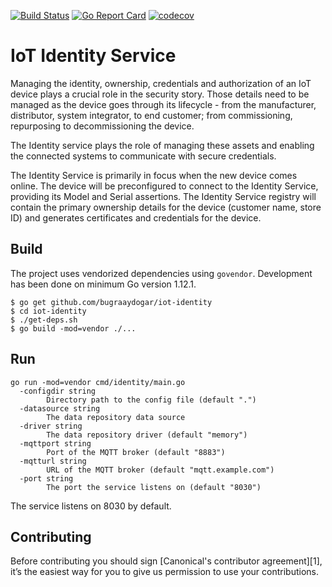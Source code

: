 [![Build Status][travis-image]][travis-url]
[![Go Report Card][goreportcard-image]][goreportcard-url]
[![codecov][codecov-image]][codecov-url]
# IoT Identity Service

Managing the identity, ownership, credentials and authorization of an IoT device plays a crucial role in the security story. Those details need to be managed as the device goes through its lifecycle - from the manufacturer, distributor, system integrator, to end customer; from commissioning, repurposing to decommissioning the device.

The Identity service plays the role of managing these assets and enabling the connected systems to communicate with secure credentials.

The Identity Service is primarily in focus when the new device comes online. The device will be preconfigured to connect to the Identity Service, providing its Model and Serial assertions. The Identity Service registry will contain the primary ownership details for the device (customer name, store ID) and generates certificates and credentials for the device.

## Build
The project uses vendorized dependencies using `govendor`.
Development has been done on minimum Go version 1.12.1.

```
$ go get github.com/bugraaydogar/iot-identity
$ cd iot-identity
$ ./get-deps.sh
$ go build -mod=vendor ./...
```

## Run
```
go run -mod=vendor cmd/identity/main.go
  -configdir string
        Directory path to the config file (default ".")
  -datasource string
        The data repository data source
  -driver string
        The data repository driver (default "memory")
  -mqttport string
        Port of the MQTT broker (default "8883")
  -mqtturl string
        URL of the MQTT broker (default "mqtt.example.com")
  -port string
        The port the service listens on (default "8030")
```

The service listens on 8030 by default.

## Contributing
Before contributing you should sign [Canonical's contributor agreement][1],
it’s the easiest way for you to give us permission to use your contributions.

[travis-image]: https://travis-ci.org/bugraaydogar/iot-identity.svg?branch=master
[travis-url]: https://travis-ci.org/bugraaydogar/iot-identity
[goreportcard-image]: https://goreportcard.com/badge/github.com/bugraaydogar/iot-identity
[goreportcard-url]: https://goreportcard.com/report/github.com/bugraaydogar/iot-identity
[codecov-url]: https://codecov.io/gh/bugraaydogar/iot-identity
[codecov-image]: https://codecov.io/gh/bugraaydogar/iot-identity/branch/master/graph/badge.svg